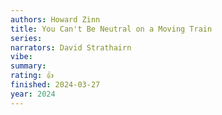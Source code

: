 ```yaml
---
authors: Howard Zinn
title: You Can't Be Neutral on a Moving Train
series:
narrators: David Strathairn
vibe:
summary:
rating: 👍
finished: 2024-03-27
year: 2024
---
```

